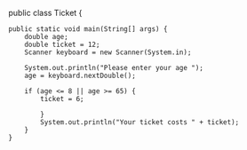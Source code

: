public class Ticket {

    public static void main(String[] args) {
        double age;
        double ticket = 12;
        Scanner keyboard = new Scanner(System.in);

        System.out.println("Please enter your age ");
        age = keyboard.nextDouble();

        if (age <= 8 || age >= 65) {
            ticket = 6;

            }
            System.out.println("Your ticket costs " + ticket);
        }
    }
